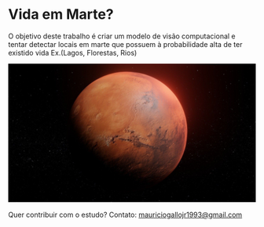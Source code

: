 # Vida em Marte?

O objetivo deste trabalho é criar um modelo de visão computacional e tentar detectar locais em marte que possuem à probabilidade alta de ter existido vida Ex.(Lagos, Florestas, Rios)

![Marte](images/marte/Mars.png)


Quer contribuir com o estudo?
Contato: mauriciogallojr1993@gmail.com